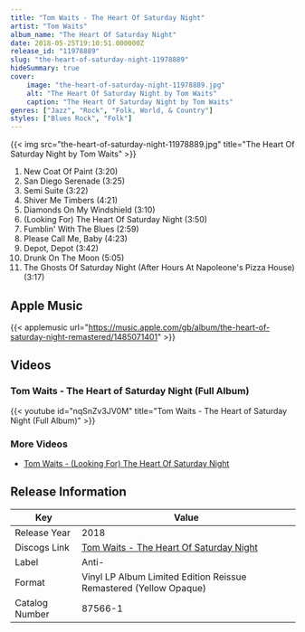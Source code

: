 ```yaml
---
title: "Tom Waits - The Heart Of Saturday Night"
artist: "Tom Waits"
album_name: "The Heart Of Saturday Night"
date: 2018-05-25T19:10:51.000000Z
release_id: "11978889"
slug: "the-heart-of-saturday-night-11978889"
hideSummary: true
cover:
    image: "the-heart-of-saturday-night-11978889.jpg"
    alt: "The Heart Of Saturday Night by Tom Waits"
    caption: "The Heart Of Saturday Night by Tom Waits"
genres: ["Jazz", "Rock", "Folk, World, & Country"]
styles: ["Blues Rock", "Folk"]
---
```


{{< img src="the-heart-of-saturday-night-11978889.jpg" title="The Heart Of Saturday Night by Tom Waits" >}}

<!-- section break -->

1. New Coat Of Paint (3:20)
2. San Diego Serenade (3:25)
3. Semi Suite (3:22)
4. Shiver Me Timbers (4:21)
5. Diamonds On My Windshield (3:10)
6. (Looking For) The Heart Of Saturday Night (3:50)
7. Fumblin' With The Blues (2:59)
8. Please Call Me, Baby (4:23)
9. Depot, Depot (3:42)
10. Drunk On The Moon (5:05)
11. The Ghosts Of Saturday Night (After Hours At Napoleone's Pizza House) (3:17)

<!-- section break -->




## Apple Music
{{< applemusic url="https://music.apple.com/gb/album/the-heart-of-saturday-night-remastered/1485071401" >}}





## Videos
### Tom Waits - The Heart of Saturday Night  (Full Album)
{{< youtube id="nqSnZv3JV0M" title="Tom Waits - The Heart of Saturday Night  (Full Album)" >}}<br>

### More Videos

- [Tom Waits - (Looking For) The Heart Of Saturday Night](https://www.youtube.com/watch?v=lbH6BUNsuts)


## Release Information
|  Key           | Value                                                |
| ---------------| ---------------------------------------------------- |
| Release Year   | 2018                                   |
| Discogs Link   | [Tom Waits - The Heart Of Saturday Night](https://www.discogs.com/release/11978889-Tom-Waits-The-Heart-Of-Saturday-Night) |
| Label          | Anti- |
| Format         | Vinyl LP Album Limited Edition Reissue Remastered (Yellow Opaque) |
| Catalog Number | 87566-1 |
